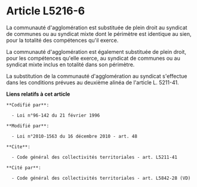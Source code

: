 # Article L5216-6

La communauté d'agglomération est substituée de plein droit au syndicat de communes ou au syndicat mixte dont le périmètre
est identique au sien, pour la totalité des compétences qu'il exerce. 

La communauté d'agglomération est également substituée de plein droit, pour les compétences qu'elle exerce, au syndicat de
communes ou au syndicat mixte inclus en totalité dans son périmètre. 

La substitution de la communauté d'agglomération au syndicat s'effectue dans les conditions prévues au deuxième alinéa de
l'article L. 5211-41.

**Liens relatifs à cet article**

	**Codifié par**:

	  - Loi n°96-142 du 21 février 1996

	**Modifié par**:

	  - Loi n°2010-1563 du 16 décembre 2010 - art. 48

	**Cite**:

	  - Code général des collectivités territoriales - art. L5211-41

	**Cité par**:

	  - Code général des collectivités territoriales - art. L5842-28 (VD)
